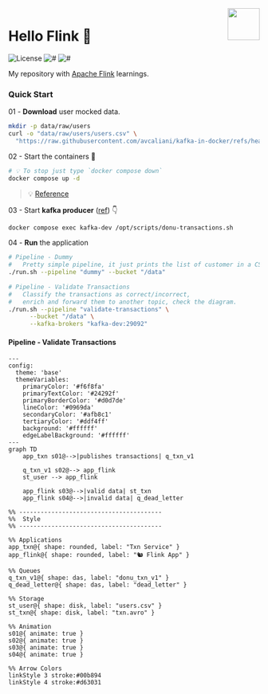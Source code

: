 <img src="https://flink.apache.org/img/logo/png/100/flink_squirrel_100_color.png" align="right" height="64px"/>

# Hello Flink 👋

![License](https://img.shields.io/github/license/avcaliani/hello-flink?logo=apache&color=lightseagreen)
![#](https://img.shields.io/badge/java-17-blue.svg)
![#](https://img.shields.io/badge/apache--flink-2.0.x-ff4757.svg)

My repository with [Apache Flink](https://flink.apache.org) learnings.

### Quick Start

01 - **Download** user mocked data.

```bash
mkdir -p data/raw/users
curl -o "data/raw/users/users.csv" \
  "https://raw.githubusercontent.com/avcaliani/kafka-in-docker/refs/heads/main/scripts/users.csv"
```

02 - Start the containers 🐳

```bash
# 💡 To stop just type `docker compose down`
docker compose up -d
```

> 💡 [Reference](https://nightlies.apache.org/flink/flink-docs-release-2.0/docs/try-flink/local_installation/)

03 - Start **kafka producer** ([ref](https://github.com/avcaliani/kafka-in-docker/tree/main/scripts)) 👇

```bash
docker compose exec kafka-dev /opt/scripts/donu-transactions.sh
```

04 - **Run** the application

```bash
# Pipeline - Dummy
#   Pretty simple pipeline, it just prints the list of customer in a CSV file. 
./run.sh --pipeline "dummy" --bucket "/data"
  
# Pipeline - Validate Transactions
#   Classify the transactions as correct/incorrect, 
#   enrich and forward them to another topic, check the diagram.
./run.sh --pipeline "validate-transactions" \
      --bucket "/data" \
      --kafka-brokers "kafka-dev:29092"
```

#### Pipeline - Validate Transactions 

```mermaid
---
config:
  theme: 'base'
  themeVariables:
    primaryColor: '#f6f8fa'
    primaryTextColor: '#24292f'
    primaryBorderColor: '#d0d7de'
    lineColor: '#0969da'
    secondaryColor: '#afb8c1'
    tertiaryColor: '#ddf4ff'
    background: '#ffffff'
    edgeLabelBackground: '#ffffff'
---
graph TD
    app_txn s01@-->|publishes transactions| q_txn_v1

    q_txn_v1 s02@--> app_flink
    st_user --> app_flink

    app_flink s03@-->|valid data| st_txn
    app_flink s04@-->|invalid data| q_dead_letter

%% ----------------------------------------
%%  Style
%% ----------------------------------------

%% Applications
app_txn@{ shape: rounded, label: "Txn Service" }
app_flink@{ shape: rounded, label: "🐿️ Flink App" }

%% Queues
q_txn_v1@{ shape: das, label: "donu_txn_v1" }
q_dead_letter@{ shape: das, label: "dead_letter" }

%% Storage
st_user@{ shape: disk, label: "users.csv" }
st_txn@{ shape: disk, label: "txn.avro" }

%% Animation
s01@{ animate: true }
s02@{ animate: true }
s03@{ animate: true }
s04@{ animate: true }

%% Arrow Colors
linkStyle 3 stroke:#00b894
linkStyle 4 stroke:#d63031
```
